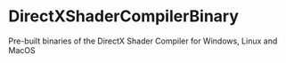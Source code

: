 # DirectXShaderCompilerBinary
Pre-built binaries of the DirectX Shader Compiler for Windows, Linux and MacOS
